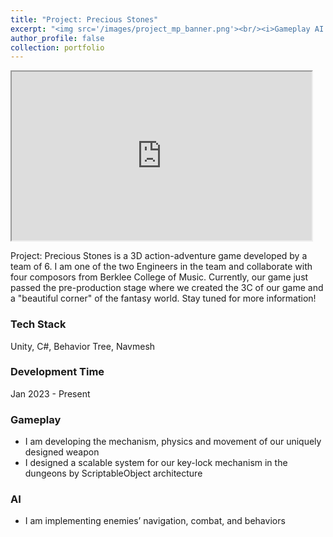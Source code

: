 ```yaml
---
title: "Project: Precious Stones"
excerpt: "<img src='/images/project_mp_banner.png'><br/><i>Gameplay AI Engineer / C# / Unity<i>"
author_profile: false
collection: portfolio
---
```


<iframe width="480" height="270"
    src="https://www.youtube.com/embed/26ij_otV9c8" &autoplay=1>
</iframe>

Project: Precious Stones is a 3D action-adventure game developed by a team of 6. I am one of the two Engineers in the team and collaborate with four composors from Berklee College of Music. Currently, our game just passed the pre-production stage where we created the 3C of our game and a "beautiful corner" of the fantasy world. Stay tuned for more information!

### Tech Stack
Unity, C#, Behavior Tree, Navmesh

### Development Time
Jan 2023 - Present

### Gameplay 
* I am developing the mechanism, physics and movement of our uniquely designed weapon
* I designed a scalable system for our key-lock mechanism in the dungeons by ScriptableObject architecture

### AI
* I am implementing enemies’ navigation, combat, and behaviors